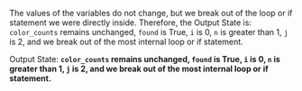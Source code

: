 The values of the variables do not change, but we break out of the loop or if statement we were directly inside. Therefore, the Output State is: `color_counts` remains unchanged, `found` is True, `i` is 0, `n` is greater than 1, `j` is 2, and we break out of the most internal loop or if statement.

Output State: **`color_counts` remains unchanged, `found` is True, `i` is 0, `n` is greater than 1, `j` is 2, and we break out of the most internal loop or if statement.**